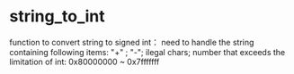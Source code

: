 # string_to_int
function to convert string to signed int：
  need to handle the string containing following items:
     "+" ; "-"; ilegal chars; number that exceeds the limitation of int:  0x80000000 ~ 0x7fffffff
